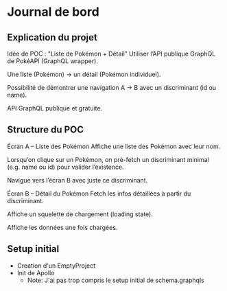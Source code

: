 # Journal de bord

## Explication du projet 


Idée de POC : "Liste de Pokémon + Détail"
Utiliser l’API publique GraphQL de PokéAPI (GraphQL wrapper).

Une liste (Pokémon) → un détail (Pokémon individuel).

Possibilité de démontrer une navigation A → B avec un discriminant (id ou name).

API GraphQL publique et gratuite.

## Structure du POC
Écran A – Liste des Pokémon
Affiche une liste des Pokémon avec leur nom.

Lorsqu’on clique sur un Pokémon, on pré-fetch un discriminant minimal (e.g. name ou id) pour valider l’existence.

Navigue vers l’écran B avec juste ce discriminant.

Écran B – Détail du Pokémon
Fetch les infos détaillées à partir du discriminant.

Affiche un squelette de chargement (loading state).

Affiche les données une fois chargées.

## Setup initial

- Creation d'un EmptyProject
- Init de Apollo
	+ Note: J'ai pas trop compris le setup initial de schema.graphqls
	

